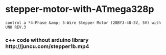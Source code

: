 <!DOCTYPE html>
<html>
<header>
<link rel="stylesheet" type="text/css" href="juncu.com/tolomac/templates/StyleSheet.css">

	
</header>	

# stepper-motor-with-ATmega328p

	control a *4-Phase &amp; 5-Wire Stepper Motor (28BYJ-48-5V, 5V) with UNO REV.3

 <p class="h2"><h3>c++ code without arduino library</h3</p></br>
http://juncu.com/stepper1b.mp4
</html>
